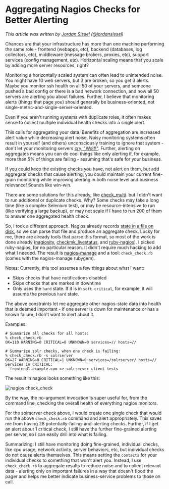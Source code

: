 # Aggregating Nagios Checks for Better Alerting

_This article was written by [Jordan Sissel](http://www.semicomplete.com/) ([@jordansissel](http://twitter.com/jordansissel))_

Chances are that your infrastructure has more than one machine performing the
same role - frontend (webapps, etc), backend (databases, log collectors, etc),
middleware (message brokers, proxies, etc), support services (config
management, etc). Horizontal scaling means that you scale by adding more server
resources, right?

Monitoring a horizontally scaled system can often lead to unintended noise. You
might have 10 web servers, but 3 are broken, so you get 3 alerts. Maybe you
monitor ssh health on all 50 of your servers, and someone pushed a bad config
or there is a bad network connection, and now all 50 servers are alerting you
about failures. Further, I believe that monitoring alerts (things that page
you) should generally be business-oriented, not
single-metric-and-single-server-oriented.

Even if you aren't running systems with duplicate roles, it often makes sense
to collect multiple individual health checks into a single alert.
 
This calls for aggregating your data. Benefits of aggregation are increased 
alert value while decreasing alert noise. Noisy monitoring systems often result in
yourself (and others) unconsciously training to ignore that system - don't let
your monitoring servers <a
href="http://en.wikipedia.org/wiki/The_Boy_Who_Cried_Wolf">cry, "Wolf!"</a>.
Further, alerting on aggregates means you can do cool things like only alerting
if, for example, more than 5% of things are failing - assuming that's safe for
your business.

If you could keep the existing checks you have, not alert on them, but add
aggregate checks that cause alerting, you could maintain your current
fine-grain monitoring while improving alerting in both noise level and business
relevance! Sounds like win-win.

There are some solutions for this already, like
[check_multi](http://my-plugin.de/wiki/projects/check_multi/configuration/file).
but I didn't want to run additional or duplicate checks. Why? Some checks may
take a long time (like a complex Selenium test), or may be resource-intensive
to run (like verifying a large backup), or may not scale if I have to run 200 of
them to answer one aggregated health check.

So, I took a different approach. Nagios already records [state in a file on
disk](http://nagios.sourceforge.net/docs/3_0/configmain.html#status_file), so
we can parse that file and produce an aggregate check. Lucky for me, there are
already tools that parse this format, so most of
the work is done already ([nagiosity](http://code.google.com/p/nagiosity/),
[checkmk_livestatus](http://mathias-kettner.de/checkmk_livestatus.html), and
[ruby-nagios](http://code.google.com/p/ruby-nagios/)). I picked ruby-nagios, for no particular reason. It didn't require much
hacking to add what I needed. The result is
[nagios-manage](https://rubygems.org/gems/nagios-manage) and a tool:
`check_check.rb` (comes with the nagios-manage rubygem).

Notes: Currently, this tool assumes a few things about what I want:

* Skips checks that have notifications disabled
* Skips checks that are marked in downtime
* Only uses the `hard` state. If it is in `soft critical`, for example, it will
  assume the previous `hard` state.

The above constraints let me aggregate other nagios-state data into health that
is deemed important - if one server is down for maintenance or has a known
failure, I don't want to alert about it.

Examples:

    # Summarize all checks for all hosts:
    % check_check.rb
    OK=110 WARNING=0 CRITICAL=0 UNKNOWN=0 services=// hosts=// 

    # Summarize solr checks, when one check is failing:
    % check_check.rb -s solrserver
    OK=27 WARNING=0 CRITICAL=1 UNKNOWN=0 services=/solrserver/ hosts=// 
    Services in CRITICAL:
      frontend1.example.com => solrserver client tests

The result in nagios looks something like this:

![nagios check_check](http://lh4.ggpht.com/_u-5lMShiO40/TPyrT6Io2GI/AAAAAAAAAGA/hfsdcMj44b4/nagios-check_check.png)

By the way, the no-argument invocation is super useful for, from the command
line, checking the overall health of everything nagios monitors.

For the solrserver check above, I would create one single check that would run
the above `check_check.rb` command and alert appropriately. This saves me from
having 28 potentially-failing-and-alerting checks. Further, if I get an alert
about 1 critical check, I still have the further fine-grained alerting per
server, so I can easily drill into what is failing.

Summarizing: I still have monitoring doing fine-grained, individual checks,
like cpu usage, network activity, server behaviors, etc, but individual checks
do not cause alerts themselves. This means setting the `contacts` for your
individual checks to something that won't alert you. Instead, I use
`check_check.rb` to aggregate results to reduce noise and to collect relevant
data - alerting only on important failures in a way that doesn't flood the
pager and helps me better indicate business-service problems to those on call.
